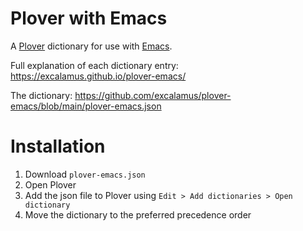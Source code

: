 # Plover with Emacs

A [Plover](http://www.openstenoproject.org/plover/) dictionary for use
with [Emacs](https://www.gnu.org/software/emacs/).

Full explanation of each dictionary entry: https://excalamus.github.io/plover-emacs/

The dictionary:
https://github.com/excalamus/plover-emacs/blob/main/plover-emacs.json

# Installation

1. Download `plover-emacs.json`
2. Open Plover
3. Add the json file to Plover using `Edit > Add dictionaries > Open dictionary`
4. Move the dictionary to the preferred precedence order
